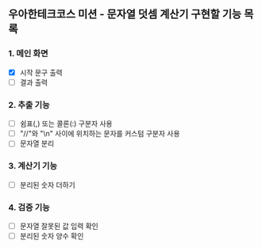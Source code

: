 ## 우아한테크코스 미션 - 문자열 덧셈 계산기 구현할 기능 목록

### 1. 메인 화면
- [X] 시작 문구 출력
- [ ] 결과 출력

### 2. 추출 기능
- [ ] 쉼표(,) 또는 콜론(:) 구분자 사용
- [ ]  "//"와 "\n" 사이에 위치하는 문자를 커스텀 구분자 사용
- [ ] 문자열 분리 

### 3. 계산기 기능 
- [ ] 분리된 숫자 더하기

### 4. 검증 기능
- [ ] 문자열 잘못된 값 입력 확인
- [ ] 분리된 숫자 양수 확인